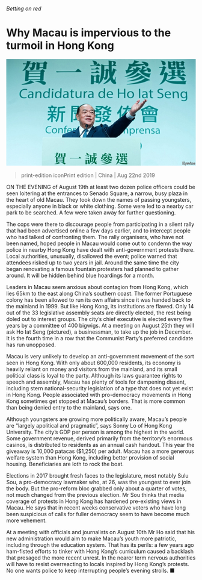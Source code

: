 ###### Betting on red

# Why Macau is impervious to the turmoil in Hong Kong 

![image](images/20190824_CNP501.jpg) 

> print-edition iconPrint edition | China | Aug 22nd 2019 

ON THE EVENING of August 19th at least two dozen police officers could be seen loitering at the entrances to Senado Square, a narrow, busy plaza in the heart of old Macau. They took down the names of passing youngsters, especially anyone in black or white clothing. Some were led to a nearby car park to be searched. A few were taken away for further questioning. 

The cops were there to discourage people from participating in a silent rally that had been advertised online a few days earlier, and to intercept people who had talked of confronting them. The rally organisers, who have not been named, hoped people in Macau would come out to condemn the way police in nearby Hong Kong have dealt with anti-government protests there. Local authorities, unusually, disallowed the event; police warned that attendees risked up to two years in jail. Around the same time the city began renovating a famous fountain protesters had planned to gather around. It will be hidden behind blue hoardings for a month. 

Leaders in Macau seem anxious about contagion from Hong Kong, which lies 65km to the east along China’s southern coast. The former Portuguese colony has been allowed to run its own affairs since it was handed back to the mainland in 1999. But like Hong Kong, its institutions are flawed. Only 14 out of the 33 legislative assembly seats are directly elected, the rest being doled out to interest groups. The city’s chief executive is elected every five years by a committee of 400 bigwigs. At a meeting on August 25th they will ask Ho Iat Seng (pictured), a businessman, to take up the job in December. It is the fourth time in a row that the Communist Party’s preferred candidate has run unopposed. 

Macau is very unlikely to develop an anti-government movement of the sort seen in Hong Kong. With only about 600,000 residents, its economy is heavily reliant on money and visitors from the mainland, and its small political class is loyal to the party. Although its laws guarantee rights to speech and assembly, Macau has plenty of tools for dampening dissent, including stern national-security legislation of a type that does not yet exist in Hong Kong. People associated with pro-democracy movements in Hong Kong sometimes get stopped at Macau’s borders. That is more common than being denied entry to the mainland, says one. 

Although youngsters are growing more politically aware, Macau’s people are “largely apolitical and pragmatic”, says Sonny Lo of Hong Kong University. The city’s GDP per person is among the highest in the world. Some government revenue, derived primarily from the territory’s enormous casinos, is distributed to residents as an annual cash handout. This year the giveaway is 10,000 patacas ($1,250) per adult. Macau has a more generous welfare system than Hong Kong, including better provision of social housing. Beneficiaries are loth to rock the boat. 

Elections in 2017 brought fresh faces to the legislature, most notably Sulu Sou, a pro-democracy lawmaker who, at 26, was the youngest to ever join the body. But the pro-reform bloc grabbed only about a quarter of votes, not much changed from the previous election. Mr Sou thinks that media coverage of protests in Hong Kong has hardened pre-existing views in Macau. He says that in recent weeks conservative voters who have long been suspicious of calls for fuller democracy seem to have become much more vehement. 

At a meeting with officials and journalists on August 10th Mr Ho said that his new administration would aim to make Macau’s youth more patriotic, including through the education system. That has its perils: a few years ago ham-fisted efforts to tinker with Hong Kong’s curriculum caused a backlash that presaged the more recent unrest. In the nearer term nervous authorities will have to resist overreacting to locals inspired by Hong Kong’s protests. No one wants police to keep interrupting people’s evening strolls. ■ 

